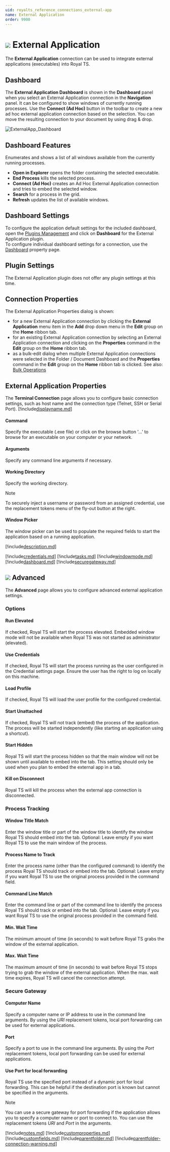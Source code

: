 ```yaml
---
uid: royalts_reference_connections_external-app
name: External Application
order: 9900
---
```


# ![](/r2021/images/RoyalTS/Plugins/Connections/ExternalApp/SVG_PluginIcon_32.svg#img_header) External Application
The **External Application** connection can be used to integrate external applications (executables) into Royal TS.

## Dashboard
The **External Application Dashboard** is shown in the **Dashboard** panel when you select an External Application connection in the **Navigation** panel. It can be configured to show windows of currently running processes. Use the **Connect (Ad Hoc)** button in the toolbar to create a new ad hoc external application connection based on the selection. You can move the resulting connection to your document by using drag & drop.

![ExternalApp_Dashboard](/r2021/images/RoyalTS/Plugins/Connections/ExternalApp/externalapp_dashboard.png)

## Dashboard Features
Enumerates and shows a list of all windows available from the currently running processes.

- **Open in Explorer** opens the folder containing the selected executable.
- **End Process** kills the selected process.
- **Connect (Ad Hoc)** creates an Ad Hoc External Application connection and tries to embed the selected window.
- **Search** for a process in the grid.
- **Refresh** updates the list of available windows.

## Dashboard Settings
To configure the application default settings for the included dashboard, open the [Plugins Management](xref:royalts_intro_plugins) and click on **Dashboard** for the External Application plugin.  
To configure individual dashboard settings for a connection, use the [Dashboard](#dashboard) property page.

## Plugin Settings
The External Application plugin does not offer any plugin settings at this time.

## Connection Properties
The External Application Properties dialog is shown:
- for a new External Application connection by clicking the **External Application** menu item in the **Add** drop down menu in the **Edit** group on the **Home** ribbon tab.
- for an existing External Application connection by selecting an External Application connection and clicking on the **Properties** command in the **Edit** group on the **Home** ribbon tab.
- as a bulk-edit dialog when multiple External Application connections were selected in the Folder / Document Dashboard and the **Properties** command in the **Edit** group on the **Home** ribbon tab is clicked. See also: [Bulk Operations](xref:royalts_tutorials_bulk)

## External Application Properties
The **Terminal Connection** page allows you to configure basic connection settings, such as host name and the connection type (Telnet, SSH or Serial Port).
[!include[displayname.md](~/royalts/_shared/displayname.md)]

#### Command
Specify the executable (.exe file) or click on the browse button '...' to browse for an executable on your computer or your network.

#### Arguments
Specify any command line arguments if necessary.

#### Working Directory
Specify the working directory.

> [!Note]
To securely inject a username or password from an assigned credential, use the replacement tokens menu of the fly-out button at the right.

#### Window Picker
The window picker can be used to populate the required fields to start the application based on a running application.

[!include[description.md](~/royalts/_shared/description.md)]

[!include[credentials.md](~/royalts/_shared/credentials.md)]
[!include[tasks.md](~/royalts/_shared/tasks.md)]
[!include[windowmode.md](~/royalts/_shared/windowmode.md)]
[!include[dashboard.md](~/royalts/_shared/dashboard.md)]
[!include[securegateway.md](~/royalts/_shared/securegateway.md)]

## ![](/r2021/images/RoyalTS/Plugins/Connections/ExternalApp/SVG_PageAdvanced_32.svg#img_header) Advanced
The **Advanced** page allows you to configure advanced external application settings.

### Options
#### Run Elevated
If checked, Royal TS will start the process elevated. Embedded window mode will not be available when Royal TS was not started as administrator (elevated).

#### Use Credentials
If checked, Royal TS will start the process running as the user configured in the Credential settings page. Ensure the user has the right to log on locally on this machine.

#### Load Profile
If checked, Royal TS will load the user profile for the configured credential.

#### Start Unattached
If checked, Royal TS will not track (embed) the process of the application. The process will be started independently (like starting an application using a shortcut).

#### Start Hidden
Royal TS will start the process hidden so that the main window will not be shown until available to embed into the tab. This setting should only be used when you plan to embed the external app in a tab.

#### Kill on Disconnect
Royal TS will kill the process when the external app connection is disconnected.

### Process Tracking
#### Window Title Match
Enter the window title or part of the window title to identify the window Royal TS should embed into the tab. Optional: Leave empty if you want Royal TS to use the main window of the process.

#### Process Name to Track
Enter the process name (other than the configured command) to identify the process Royal TS should track or embed into the tab. Optional: Leave empty if you want Royal TS to use the original process provided in the command field.

#### Command Line Match
Enter the command line or part of the command line to identify the process Royal TS should track or embed into the tab. Optional: Leave empty if you want Royal TS to use the original process provided in the command field.

#### Min. Wait Time
The minimum amount of time (in seconds) to wait before Royal TS grabs the window of the external application.

#### Max. Wait Time
The maximum amount of time (in seconds) to wait before Royal TS stops trying to grab the window of the external application. When the max. wait time expires, Royal TS will cancel the connection attempt.

### Secure Gateway
#### Computer Name
Specify a computer name or IP address to use in the command line arguments. By using the $URI$ replacement tokens, local port forwarding can be used for external applications.

#### Port
Specify a port to use in the command line arguments. By using the $Port$ replacement tokens, local port forwarding can be used for external applications.

#### Use Port for local forwarding
Royal TS use the specified port instead of a dynamic port for local forwarding. This can be helpful if the destination port is known but cannot be specified in the arguments.

> [!Note]
> You can use a secure gateway for port forwarding if the application allows you to specify a computer name or port to connect to. You can use the replacement tokens $URI$ and $Port$ in the arguments.

[!include[notes.md](~/royalts/_shared/notes.md)]
[!include[customproperties.md](~/royalts/_shared/customproperties.md)]
[!include[customfields.md](~/royalts/_shared/customfields.md)]
[!include[parentfolder.md](~/royalts/_shared/parentfolder.md)]
[!include[parentfolder-connection-warning.md](~/royalts/_shared/parentfolder-connection-warning.md)]
